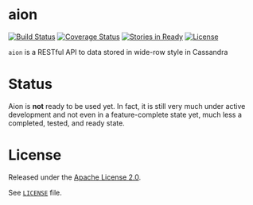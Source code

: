 # aion
[![Build Status](https://img.shields.io/travis/FlukeNetworks/aion/master.svg)](https://travis-ci.com/FlukeNetworks/aion)
[![Coverage Status](https://img.shields.io/coveralls/FlukeNetworks/aion/master.svg)](https://coveralls.io/github/FlukeNetworks/aion?branch=master)
[![Stories in Ready](https://badge.waffle.io/FlukeNetworks/aion.svg?label=ready&title=ready)](http://waffle.io/FlukeNetworks/aion)
[![License](https://img.shields.io/github/license/FlukeNetworks/aion.svg)](https://github.com/FlukeNetworks/aion/blob/master/LICENSE)

`aion` is a RESTful API to data stored in wide-row style in Cassandra

# Status

Aion is **not** ready to be used yet. In fact, it is still very much under active development and not even in a feature-complete state yet, much less a completed, tested, and ready state.

# License

Released under the [Apache License 2.0](http://www.apache.org/licenses/LICENSE-2.0).

See [`LICENSE`](https://github.com/FlukeNetworks/aion/blob/master/LICENSE) file.
